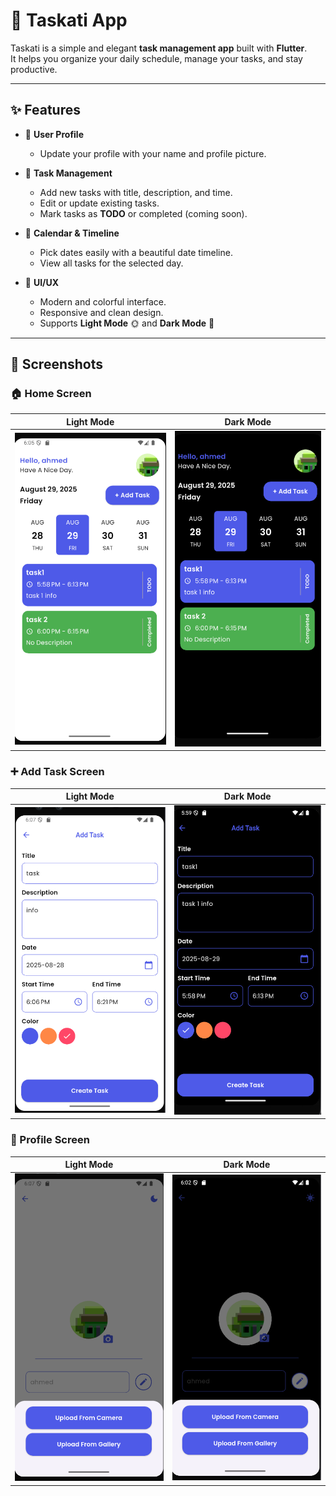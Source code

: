 # 📅 Taskati App

Taskati is a simple and elegant **task management app** built with **Flutter**.  
It helps you organize your daily schedule, manage your tasks, and stay productive.  

---

## ✨ Features  

- 👤 **User Profile**  
  - Update your profile with your name and profile picture.  

- 📝 **Task Management**  
  - Add new tasks with title, description, and time.  
  - Edit or update existing tasks.  
  - Mark tasks as **TODO** or completed (coming soon).  

- 📆 **Calendar & Timeline**  
  - Pick dates easily with a beautiful date timeline.  
  - View all tasks for the selected day.  

- 🎨 **UI/UX**  
  - Modern and colorful interface.  
  - Responsive and clean design.  
  - Supports **Light Mode** 🌞 and **Dark Mode** 🌙  

---

## 📸 Screenshots  

### 🏠 Home Screen  
| Light Mode | Dark Mode |  
|------------|-----------|  
| ![Home Light](./assets/screenshots/light_home.png) | ![Home Dark](./assets/screenshots/dark_home.png) |  

### ➕ Add Task Screen  
| Light Mode | Dark Mode |  
|------------|-----------|  
| ![Add Task Light](./assets/screenshots/light_add_task.png) | ![Add Task Dark](./assets/screenshots/dark_add_task.png) |  

### 👤 Profile Screen  
| Light Mode | Dark Mode |  
|------------|-----------|  
| ![Profile Light](./assets/screenshots/light_profile.png) | ![Profile Dark](./assets/screenshots/dark_profile.png) |  
